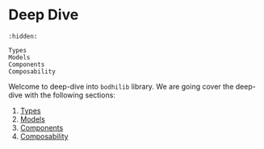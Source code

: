 # Deep Dive

```{toctree}
:hidden:

Types
Models
Components
Composability
```

Welcome to deep-dive into `bodhilib` library. We are going cover the deep-dive with the following sections:

1. [Types](Types)
1. [Models](Models)
1. [Components](Components)
1. [Composability](Composability)
